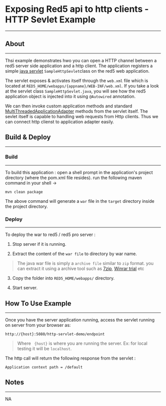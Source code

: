 # Exposing Red5 api to http clients - HTTP Sevlet Example
---


## About
---



Thsi example demonstrates hwo you can open a HTTP channel between a red5 server side application and a http client. The application registers a simple [java servlet](https://en.wikipedia.org/wiki/Java_servlet) `SampleHttpSevlet`class on the red5 web application. 

The servlet exposes & activates itself through the `web.xml` file which is located at `RED5_HOME/webapps/{appname}/WEB-INF/web.xml`. If you take a look at the servlet class `SampleHttpSevlet.java`, you will see how the red5 application object is injected into it using `@Autowired` annotation.

We can then invoke custom application methods and standard [MultiThreadedApplicationAdapter](http://red5.org/javadoc/red5-server/org/red5/server/adapter/MultiThreadedApplicationAdapter.html) methods from the servlet itself. The sevlet itself is capable to handling web requests from Http clients. Thus we can connect http clienst to application adapter easily.




## Build & Deploy
---


### Build
---

To build this application : open a shell prompt in the application's project directory (where the pom.xml file resides). run the following maven command in your shell -> 

``` 
mvn clean package 

```

The above command will generate a `war` file in the `target` directory inside the project directory. 


### Deploy
---

To deploy the war to red5 / red5 pro server :

1. Stop server if it is running.

2. Extract the content of the `war file` to directory by war name. 

> The java war file is simply a `archive file` similar to `zip` format. you can extract it using a archive tool such as [7zip](#http://www.7-zip.org/), [Winrar trial](#http://www.rarlab.com/download.htm) etc

3. Copy the folder into `RED5_HOME/webapps/` directory.

4. Start server.


## How To Use Example
---


Once you have the server application running, access the servlet running on server from your browser as:

``` 
http://{host}:5080/http-servlet-demo/endpoint
```

> Where ` {host}`  is where you are running the server. Ex: for local testing it will be `localhost`.


The http call will return the following response from the servlet :


``` 
Application context path = /default
```


## Notes
---

NA
